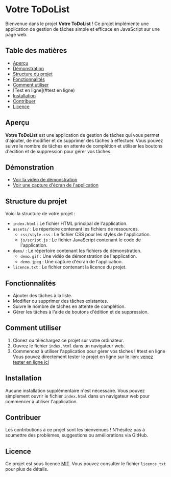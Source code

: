 # Votre ToDoList

Bienvenue dans le projet **Votre ToDoList** ! Ce projet implémente une application de gestion de tâches simple et efficace en JavaScript sur une page web.

## Table des matières

- [Aperçu](#aperçu)
- [Démonstration](#démonstration)
- [Structure du projet](#structure-du-projet)
- [Fonctionnalités](#fonctionnalités)
- [Comment utiliser](#comment-utiliser)
- [Test en ligne](#test en ligne)
- [Installation](#installation)
- [Contribuer](#contribuer)
- [Licence](#licence)

## Aperçu

**Votre ToDoList** est une application de gestion de tâches qui vous permet d'ajouter, de modifier et de supprimer des tâches à effectuer. Vous pouvez suivre le nombre de tâches en attente de complétion et utiliser les boutons d'édition et de suppression pour gérer vos tâches.

## Démonstration

- [Voir la vidéo de démonstration](demo/video.gif)
- [Voir une capture d'écran de l'application](demo/demo.jpeg)

## Structure du projet

Voici la structure de votre projet :

- `index.html` : Le fichier HTML principal de l'application.
- `assets/` : Le répertoire contenant les fichiers de ressources.
    - `css/style.css` : Le fichier CSS pour les styles de l'application.
    - `js/script.js` : Le fichier JavaScript contenant le code de l'application.
- `demo/` : Le répertoire contenant les fichiers de démonstration.
    - `demo.gif` : Une vidéo de démonstration de l'application.
    - `demo.jpeg` : Une capture d'écran de l'application.
- `licence.txt` : Le fichier contenant la licence du projet.

## Fonctionnalités

- Ajouter des tâches à la liste.
- Modifier ou supprimer des tâches existantes.
- Suivre le nombre de tâches en attente de complétion.
- Gérer les tâches à l'aide de boutons d'édition et de suppression.

## Comment utiliser

1. Clonez ou téléchargez ce projet sur votre ordinateur.
2. Ouvrez le fichier `index.html` dans un navigateur web.
3. Commencez à utiliser l'application pour gérer vos tâches !
#test en ligne
Vous pouvez directement tester le projet en ligne sur le lien: [venez tester en ligne ici](google.cm)

## Installation

Aucune installation supplémentaire n'est nécessaire. Vous pouvez simplement ouvrir le fichier `index.html` dans un navigateur web pour commencer à utiliser l'application.

## Contribuer

Les contributions à ce projet sont les bienvenues ! N'hésitez pas à soumettre des problèmes, suggestions ou améliorations via GitHub.

## Licence

Ce projet est sous licence [MIT](licence.txt). Vous pouvez consulter le fichier `licence.txt` pour plus de détails.
